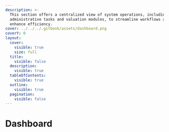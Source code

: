 ```yaml
---
description: >-
  This section offers a centralized view of system operations, including
  administrative tasks and valuation modules, to streamline workflows and
  enhance efficiency.
cover: ../../../.gitbook/assets/dashboard.png
coverY: 0
layout:
  cover:
    visible: true
    size: full
  title:
    visible: false
  description:
    visible: true
  tableOfContents:
    visible: true
  outline:
    visible: true
  pagination:
    visible: false
---
```


# Dashboard

